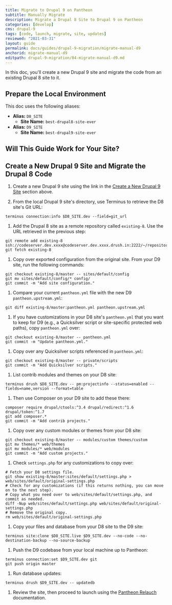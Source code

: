 ```yaml
---
title: Migrate to Drupal 9 on Pantheon
subtitle: Manually Migrate
description: Migrate a Drupal 8 Site to Drupal 9 on Pantheon
categories: [develop]
cms: drupal-9
tags: [code, launch, migrate, site, updates]
reviewed: "2021-03-31"
layout: guide
permalink: docs/guides/drupal-9-migration/migrate-manual-d9
anchorid: migrate-manual-d9
editpath: drupal-9-migration/04-migrate-manual-d9.md
---
```


In this doc, you'll create a new Drupal 9 site and migrate the code from an existing Drupal 8 site to it.

## Prepare the Local Environment

<Partial file="drupal-9/prepare-local-environment.md" />

This doc uses the following aliases:

- **Alias:** `D8_SITE`
  - **Site Name:** `best-drupal8-site-ever`
- **Alias:** `D9_SITE`
  - **Site Name:** `best-drupal9-site-ever`

## Will This Guide Work for Your Site?

<Partial file="drupal-9/upgrade-site-requirements.md" />

## Create a New Drupal 9 Site and Migrate the Drupal 8 Code

1. Create a new Drupal 9 site using the link in the [Create a New Drupal 9 Site](#create-a-new-drupal-9-site-with-integrated-composer) section above.

1. From the local Drupal 9 site's directory, use Terminus to retrieve the D8 site's Git URL:

  ```bash{promptUser: user}
  terminus connection:info $D8_SITE.dev --field=git_url
  ```

1. Add the Drupal 8 site as a remote repository called `existing-8`. Use the URL retrieved in the previous step:

  ```bash{promptUser: user}
  git remote add existing-8 ssh://codeserver.dev.xxxx@codeserver.dev.xxxx.drush.in:2222/~/repository.git
  git fetch existing-8
  ```

1. Copy over exported configuration from the original site. From your D9 site, run the following commands:

  ```bash{promptUser: user}
  git checkout existing-8/master -- sites/default/config
  git mv sites/default/config/* config/
  git commit -m "Add site configuration."
  ```

1. Compare your current `pantheon.yml` file with the new D9 `pantheon.upstream.yml`:

  ```bash{promptUser: user}
  git diff existing-8/master:pantheon.yml pantheon.upstream.yml
  ```

1. If you have customizations in your D8 site's `pantheon.yml` that you want to keep for D9 (e.g., a Quicksilver script or site-specific protected web paths), copy `pantheon.yml` over:

  ```bash{promptUser: user}
  git checkout existing-8/master -- pantheon.yml
  git commit -m "Update pantheon.yml."
  ```

1. Copy over any Quicksilver scripts referenced in `pantheon.yml`:

  ```bash{promptUser: user}
  git checkout existing-8/master -- private/scripts
  git commit -m "Add Quicksilver scripts."
  ```

1. List contrib modules and themes on your D8 site:

  ```bash{promptUser: user}
  terminus drush $D8_SITE.dev -- pm:projectinfo --status=enabled --fields=name,version --format=table
  ```

1. Then use Composer on your D9 site to add these there:

  ```bash{promptUser: user}
  composer require drupal/ctools:^3.4 drupal/redirect:^1.6 drupal/token:^1.7
  git add composer.*
  git commit -m "Add contrib projects."
  ```

1. Copy over any custom modules or themes from your D8 site:

  ```bash{promptUser: user}
  git checkout existing-8/master -- modules/custom themes/custom
  git mv themes/* web/themes
  git mv modules/* web/modules
  git commit -m "Add custom projects."
  ```

1. Check `settings.php` for any customizations to copy over:

  ```bash{promptUser: user}
  # Fetch your D8 settings file.
  git show existing-8/master:sites/default/settings.php > web/sites/default/original-settings.php
  # Check for any customizations (if this returns nothing, you can move on to the next step).
  # Copy what you need over to web/sites/default/settings.php, and commit as needed.
  diff -Nup web/sites/default/settings.php web/sites/default/original-settings.php
  # Remove the original copy.
  rm web/sites/default/original-settings.php
  ```

1. Copy your files and database from your D8 site to the D9 site:

  ```bash{promptUser: user}
  terminus site:clone $D8_SITE.live $D9_SITE.dev --no-code --no-destination-backup --no-source-backup
  ```

1. Push the D9 codebase from your local machine up to Pantheon:

  ```bash{promptUser: user}
  terminus connection:set $D9_SITE.dev git
  git push origin master
  ```

1. Run database updates:

  ```bash{promptUser: user}
  terminus drush $D9_SITE.dev -- updatedb
  ```

1. Review the site, then proceed to launch using the [Pantheon Relauch](/relaunch) documentation.
